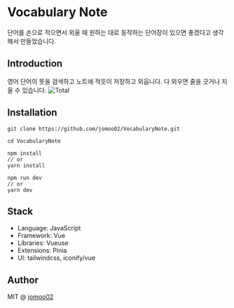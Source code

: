 # Vocabulary Note
단어를 손으로 적으면서 외울 때 원하는 대로 동작하는 단어장이 있으면 좋겠다고 생각해서 만들었습니다.

## Introduction
영어 단어의 뜻을 검색하고 노트에 적듯이 저장하고 외웁니다. 다 외우면 줄을 긋거나 지울 수 있습니다.
![Total](https://user-images.githubusercontent.com/86420174/216600589-1cf698eb-f9e7-443a-8547-e53ec1c4aedd.gif)

## Installation
```
git clone https://github.com/jomoo02/VocabularyNote.git
```

```
cd VocabularyNote
```

```
npm install
// or
yarn install
```

```
npm run dev
// or
yarn dev
```

## Stack
- Language: JavaScript
- Framework: Vue
- Libraries: Vueuse
- Extensions: Pinia
- UI: tailwindcss, iconify/vue  


## Author
MIT @ [jomoo02](https://github.com/jomoo02)